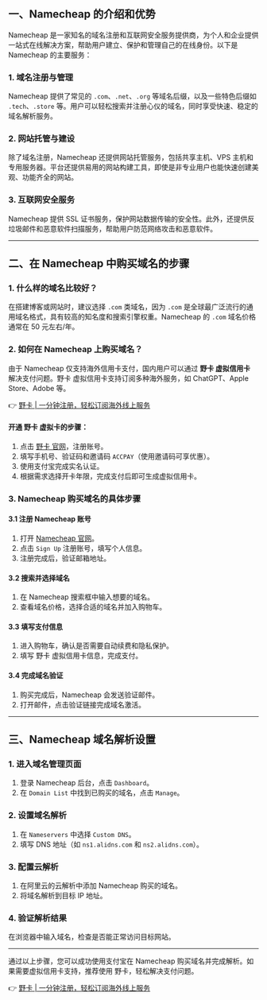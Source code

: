## 一、Namecheap 的介绍和优势

Namecheap 是一家知名的域名注册和互联网安全服务提供商，为个人和企业提供一站式在线解决方案，帮助用户建立、保护和管理自己的在线身份。以下是 Namecheap 的主要服务：

### 1. 域名注册与管理
Namecheap 提供了常见的 `.com`、`.net`、`.org` 等域名后缀，以及一些特色后缀如 `.tech`、`.store` 等。用户可以轻松搜索并注册心仪的域名，同时享受快速、稳定的域名解析服务。

### 2. 网站托管与建设
除了域名注册，Namecheap 还提供网站托管服务，包括共享主机、VPS 主机和专用服务器。平台还提供易用的网站构建工具，即使是非专业用户也能快速创建美观、功能齐全的网站。

### 3. 互联网安全服务
Namecheap 提供 SSL 证书服务，保护网站数据传输的安全性。此外，还提供反垃圾邮件和恶意软件扫描服务，帮助用户防范网络攻击和恶意软件。

---

## 二、在 Namecheap 中购买域名的步骤

### 1. 什么样的域名比较好？
在搭建博客或网站时，建议选择 `.com` 类域名，因为 `.com` 是全球最广泛流行的通用域名格式，具有较高的知名度和搜索引擎权重。Namecheap 的 `.com` 域名价格通常在 50 元左右/年。

### 2. 如何在 Namecheap 上购买域名？
由于 Namecheap 仅支持海外信用卡支付，国内用户可以通过 **野卡 虚拟信用卡** 解决支付问题。野卡 虚拟信用卡支持订阅多种海外服务，如 ChatGPT、Apple Store、Adobe 等。

👉 [野卡 | 一分钟注册，轻松订阅海外线上服务](https://bit.ly/bewildcard)

#### 开通 野卡 虚拟卡的步骤：
1. 点击 [野卡 官网](https://bit.ly/bewildcard)，注册账号。
2. 填写手机号、验证码和邀请码 `ACCPAY`（使用邀请码可享优惠）。
3. 使用支付宝完成实名认证。
4. 根据需求选择开卡年限，完成支付后即可生成虚拟信用卡。

### 3. Namecheap 购买域名的具体步骤
#### 3.1 注册 Namecheap 账号
1. 打开 [Namecheap 官网](https://www.namecheap.com/)。
2. 点击 `Sign Up` 注册账号，填写个人信息。
3. 注册完成后，验证邮箱地址。

#### 3.2 搜索并选择域名
1. 在 Namecheap 搜索框中输入想要的域名。
2. 查看域名价格，选择合适的域名并加入购物车。

#### 3.3 填写支付信息
1. 进入购物车，确认是否需要自动续费和隐私保护。
2. 填写 野卡 虚拟信用卡信息，完成支付。

#### 3.4 完成域名验证
1. 购买完成后，Namecheap 会发送验证邮件。
2. 打开邮件，点击验证链接完成域名激活。

---

## 三、Namecheap 域名解析设置

### 1. 进入域名管理页面
1. 登录 Namecheap 后台，点击 `Dashboard`。
2. 在 `Domain List` 中找到已购买的域名，点击 `Manage`。

### 2. 设置域名解析
1. 在 `Nameservers` 中选择 `Custom DNS`。
2. 填写 DNS 地址（如 `ns1.alidns.com` 和 `ns2.alidns.com`）。

### 3. 配置云解析
1. 在阿里云的云解析中添加 Namecheap 购买的域名。
2. 将域名解析到目标 IP 地址。

### 4. 验证解析结果
在浏览器中输入域名，检查是否能正常访问目标网站。

---

通过以上步骤，您可以成功使用支付宝在 Namecheap 购买域名并完成解析。如果需要虚拟信用卡支持，推荐使用 野卡，轻松解决支付问题。

👉 [野卡 | 一分钟注册，轻松订阅海外线上服务](https://bit.ly/bewildcard)